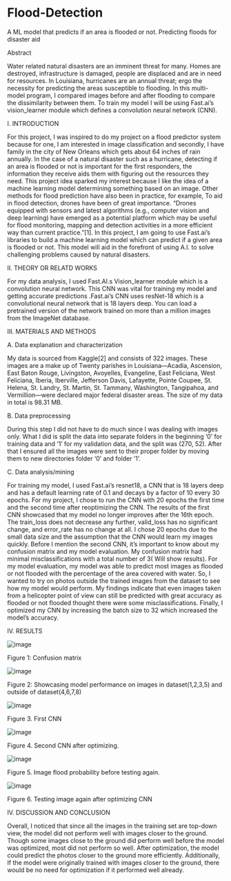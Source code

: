 # Flood-Detection
A ML model that predicts if an area is flooded or not.
Predicting floods for disaster aid

Abstract

Water related natural disasters are an imminent threat for many. Homes are destroyed, infrastructure is damaged, people are displaced and are in need for resources. In Louisiana, hurricanes are an annual threat; ergo the necessity for predicting the areas susceptible to flooding. In this multi-model program, I compared images before and after flooding to compare the dissimilarity between them. To train my model I will be using Fast.ai’s vision_learner module which defines a convolution neural network (CNN).

I.	INTRODUCTION

For this project, I was inspired to do my project on a flood predictor system because for one, I am interested in image classification and secondly, I have family in the city of New Orleans which gets about 64 inches of rain annually. In the case of a natural disaster such as a hurricane, detecting if an area is flooded or not is important for the first responders, the information they receive aids them with figuring out the resources they need. This project idea sparked my interest because I like the idea of a machine learning model determining something based on an image. Other methods for flood prediction have also been in practice, for example, To aid in flood detection, drones have been of great importance. “Drones equipped with sensors and latest algorithms (e.g., computer vision and deep learning) have emerged as a potential platform which may be useful for flood monitoring, mapping and detection activities in a more efficient way than current practice.”[1]. In this project, I am going to use Fast.ai’s libraries to build a machine learning model which can predict if a given area is flooded or not. This model will aid in the forefront of using A.I. to solve challenging problems caused by natural disasters.

II.	THEORY  OR RELATD WORKS 

For my data analysis, I used Fast.AI.s Vision_learner module which is a convolution neural network. This CNN was vital for training my model and getting accurate predictions .Fast.ai’s CNN uses resNet-18 which is a convolutional neural network that is 18 layers deep. You can load a pretrained version of the network trained on more than a million images from the ImageNet database.

III.	MATERIALS AND METHODS  

A. Data explanation and characterization  

My data is sourced from Kaggle[2] and consists of 322 images. These images are a make up of Twenty parishes in Louisiana—Acadia, Ascension, East Baton Rouge, Livingston, Avoyelles, Evangeline, East Feliciana, West Feliciana, Iberia, Iberville, Jefferson Davis, Lafayette, Pointe Coupee, St. Helena, St. Landry, St. Martin, St. Tammany, Washington, Tangipahoa, and Vermillion—were declared major federal disaster areas. The size of my data in total is 98.31 MB. 

B. Data preprocessing  

During this step I did not have to do much since I was dealing with images only. What I did is split the data into separate folders in the beginning ‘0’ for training data and ‘1’ for my validation data, and the split was (270, 52). After that I ensured all the images were sent to their proper folder by moving them to new directories folder ‘0’ and folder ’1’.
  
C. Data  analysis/mining

For training my model, I used Fast.ai’s resnet18, a CNN that is 18 layers deep and has a default learning rate of 0.1 and decays by a factor of 10 every 30 epochs. For my project, I chose to run the CNN with 20 epochs the first time and the second time after reoptimizing the CNN. The results of the first CNN showcased that my model no longer improves after the 16th epoch. The train_loss does not decrease any further, valid_loss has no significant change, and error_rate has no change at all. I chose 20 epochs due to the small data size and the assumption that the CNN would learn my images quickly. Before I mention the second CNN, it’s important to know about my confusion matrix and my model evaluation. My confusion matrix had minimal misclassifications with a total number of 3( Will show results). For my model evaluation, my model was able to predict most images as flooded or not flooded with the percentage of the area covered with water. So, I wanted to try on photos outside the trained images from the dataset to see how my model would perform. My findings indicate that even images taken from a helicopter point of  view can still be predicted with great accuracy as flooded or not flooded thought there were some misclassifications. Finally, I optimized my CNN by increasing the batch size to 32 which increased the model’s accuracy.

IV. RESULTS  

![image](https://user-images.githubusercontent.com/47839751/234985058-1aac3236-a324-402d-96fe-980a6a9a87c5.png)

Figure 1:  Confusion matrix

![image](https://user-images.githubusercontent.com/47839751/234985132-e77d3564-59cc-4177-a37d-51ba63396d64.png)	

Figure 2: Showcasing model performance on images in dataset(1,2,3,5) and outside of dataset(4,6,7,8)
 
![image](https://user-images.githubusercontent.com/47839751/234985212-863919e5-5681-412c-a135-f582d9b534cf.png)
 
Figure 3. First CNN 

![image](https://user-images.githubusercontent.com/47839751/234985312-0245d82e-2ef9-4291-bb57-0b4bdf2c9959.png)

Figure 4. Second CNN after optimizing.

![image](https://user-images.githubusercontent.com/47839751/234985407-fb4c64c5-0ebe-4826-b9bf-9fe5a89417e1.png)
 
Figure 5. Image flood probability before testing again.
 
![image](https://user-images.githubusercontent.com/47839751/234985487-de6a13db-a911-476a-b2b7-309eaeefb617.png) 
 
Figure 6. Testing image again after optimizing CNN 

IV.	DISCUSSION AND CONCLUSION 

Overall, I noticed that since all the images in the training set are top-down view, the model did not perform well with images closer to the ground. Though some images close to the ground did perform well before the model was optimized, most did not perform so well. After optimization, the model could predict the photos closer to the ground more efficiently. Additionally, If the model were originally trained with images closer to the ground, there would be no need for optimization if it performed well already.


